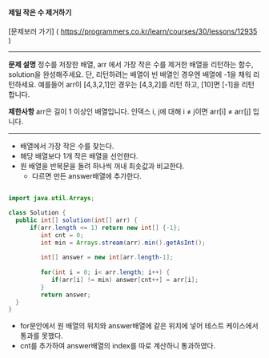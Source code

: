 #### 제일 작은 수 제거하기

[문제보러 가기] ( https://programmers.co.kr/learn/courses/30/lessons/12935 )

-----------------------

**문제 설명**
정수를 저장한 배열, arr 에서 가장 작은 수를 제거한 배열을 리턴하는 함수, solution을 완성해주세요. 
단, 리턴하려는 배열이 빈 배열인 경우엔 배열에 -1을 채워 리턴하세요. 
예를들어 arr이 [4,3,2,1]인 경우는 [4,3,2]를 리턴 하고, [10]면 [-1]을 리턴 합니다.

**제한사항**
arr은 길이 1 이상인 배열입니다.
인덱스 i, j에 대해 i ≠ j이면 arr[i] ≠ arr[j] 입니다.

-----------------------


+ 배열에서 가장 작은 수를 찾는다.
+ 해당 배열보다 1개 작은 배열을 선언한다.
+ 원 배열을 반복문을 돌려 하나씩 꺼내 최솟값과 비교한다.
	- 다르면 만든 answer배열에 추가한다.

```java 

import java.util.Arrays;

class Solution {
  public int[] solution(int[] arr) {
      if(arr.length <= 1) return new int[] {-1}; 
		 int cnt = 0;
		 int min = Arrays.stream(arr).min().getAsInt();
		 
         int[] answer = new int[arr.length-1];
      
		 for(int i = 0; i< arr.length; i++) {
			if(arr[i] != min) answer[cnt++] = arr[i];
		 }
		 return answer;
  }
}

```

+ for문안에서 원 배열의 위치와 answer배열에 같은 위치에 넣어 테스트 케이스에서 통과를 못했다. 
+ cnt를 추가하여 answer배열의 index를 따로 계산하니 통과하였다.